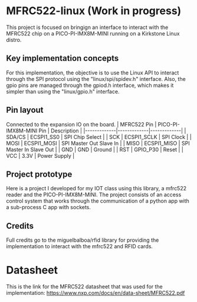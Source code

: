 # MFRC522-linux (Work in progress)
This project is focused on bringign an interface to interact with the MFRC522 chip on a PICO-PI-IMX8M-MINI running on a Kirkstone Linux distro.

## Key implementation concepts
For this implementation, the objective is to use the Linux API to interact through the SPI protocol using the "linux/spi/spidev.h" interface. Also, the gpio pins are managed through the gpiod.h interface, which makes it simpler than using the "linux/gpio.h" interface.

## Pin layout
Connected to the expansion IO on the board.
| MFRC522 Pin | PICO-PI-IMX8M-MINI Pin | Description |
|-------------|-------------|-------------|
| SDA/CS      | ECSPI1_SS0       | SPI Chip Select |
| SCK         | ECSPI1_SCLK       | SPI Clock |
| MOSI        | ECSPI1_MOSI       | SPI Master Out Slave In |
| MISO        | ECSPI1_MISO       | SPI Master In Slave Out |
| GND         | GND         | Ground |
| RST         | GPIO_P30       | Reset |
| VCC         | 3.3V        | Power Supply |

## Project prototype
Here is a project I developed for my IOT class using this library, a mfrc522 reader and the PICO-PI-IMX8M-MINI. 
The project consists of an access control system that works through the communication of a python app with a sub-process C app with sockets.
## Credits
Full credits go to the miguelbalboa/rfid library for providing the implementation to interact with the mfrc522 and RFID cards.

# Datasheet
This is the link for the MFRC522 datasheet that was used for the implementation:
https://www.nxp.com/docs/en/data-sheet/MFRC522.pdf
